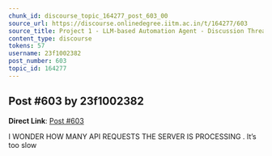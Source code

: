 ```yaml
---
chunk_id: discourse_topic_164277_post_603_00
source_url: https://discourse.onlinedegree.iitm.ac.in/t/164277/603
source_title: Project 1 - LLM-based Automation Agent - Discussion Thread [TDS Jan 2025]
content_type: discourse
tokens: 57
username: 23f1002382
post_number: 603
topic_id: 164277
---
```


## Post #603 by 23f1002382

**Direct Link**: [Post #603](https://discourse.onlinedegree.iitm.ac.in/t/164277/603)

I WONDER HOW MANY API REQUESTS THE SERVER IS PROCESSING . It’s too slow
